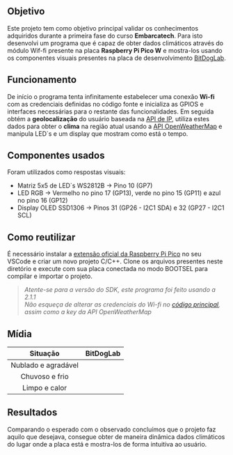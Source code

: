 ## Objetivo

Este projeto tem como objetivo principal validar os conhecimentos adquiridos durante a primeira fase do curso **Embarcatech**. Para isto desenvolvi um programa que é capaz de obter dados climáticos através do módulo Wif-fi presente na placa **Raspberry Pi Pico W** e mostra-los usando os componentes visuais presentes na placa de desenvolvimento [BitDogLab](https://github.com/BitDogLab).



## Funcionamento

De início o programa tenta infinitamente estabelecer uma conexão **Wi-fi** com as credenciais definidas no código fonte e inicializa as GPIOS e interfaces necessárias para o restante das funcionalidades. Em seguida obtém a **geolocalização** do usuário baseada na [API de IP](https://ip-api.com), utiliza estes dados para obter o **clima** na região atual usando a [API OpenWeatherMap](https://openweathermap.org/api) e manipula LED`s e um display que mostram como está o tempo.



## Componentes usados

Foram utilizados como respostas visuais:
- Matriz 5x5 de LED`s WS2812B → Pino 10 (GP7)
- LED RGB → Vermelho no pino 17 (GP13), verde no pino 15 (GP11) e azul no pino 16 (GP12)
- Display OLED SSD1306 → Pinos 31 (GP26 - I2C1 SDA) e 32 (GP27 - I2C1 SCL)



## Como reutilizar

É necessário instalar a [extensão oficial da Raspberry Pi Pico](https://github.com/raspberrypi/pico-vscode) no seu VSCode e criar um novo projeto C/C++.
Clone os arquivos presentes neste diretório e execute com sua placa conectada no modo BOOTSEL para compilar e importar o projeto.

>*Atente-se para a versão do SDK, este programa foi feito usando a 2.1.1*   
>*Não esqueça de alterar as credenciais do Wi-fi no [código principal](https://github.com/vtrgms/vitor_gomes_embarcatech_Hbr_2025/blob/main/projects/weather_agent/src/main.c), assim como a key da API OpenWeatherMap*



## Mídia

Situação | BitDogLab
:-------: | -------:
Nublado e agradável | 
Chuvoso e frio | 
Limpo e calor | 



## Resultados

Comparando o esperado com o observado concluímos que o projeto faz aquilo que desejava, consegue obter de maneira dinâmica dados climáticos do lugar onde a placa está e mostra-los de forma intuitiva ao usuário.